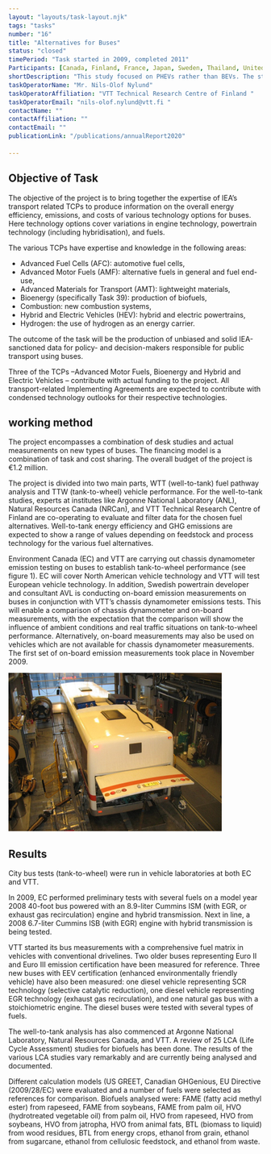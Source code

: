 ```yaml
---
layout: "layouts/task-layout.njk"
tags: "tasks"
number: "16"
title: "Alternatives for Buses"
status: "closed"
timePeriod: "Task started in 2009, completed 2011"
Participants: [Canada, Finland, France, Japan, Sweden, Thailand, United States, European Commission, Germany, Switzerland]
shortDescription: "This study focused on PHEVs rather than BEVs. The study examines PHEV powertrains with four separate designs, of which two of these are range extended vehicles."
taskOperatorName: "Mr. Nils-Olof Nylund"
taskOperatorAffiliation: "VTT Technical Research Centre of Finland "
taskOperatorEmail: "nils-olof.nylund@vtt.fi "
contactName: ""
contactAffiliation: ""
contactEmail: ""
publicationLink: "/publications/annualReport2020"

---
```


## Objective of Task
The objective of the project is to bring together the expertise of IEA’s transport related TCPs to produce information on the overall energy efficiency, emissions, and costs of various technology options for buses. Here technology options cover variations in engine technology, powertrain technology (including hybridisation), and fuels.  

The various TCPs have expertise and knowledge in the following areas: 

- Advanced Fuel Cells (AFC): automotive fuel cells, 
- Advanced Motor Fuels (AMF): alternative fuels in general and fuel end-use, 
- Advanced Materials for Transport (AMT): lightweight materials, 
- Bioenergy (specifically Task 39): production of biofuels, 
- Combustion: new combustion systems, 
- Hybrid and Electric Vehicles (HEV): hybrid and electric powertrains, 
- Hydrogen: the use of hydrogen as an energy carrier. 

The outcome of the task will be the production of unbiased and solid IEA-sanctioned data for policy- and decision-makers responsible for public transport using buses. 

Three of the TCPs –Advanced Motor Fuels, Bioenergy and Hybrid and Electric Vehicles – contribute with actual funding to the project. All transport-related Implementing Agreements are expected to contribute with condensed technology outlooks for their respective technologies. 

## working method
The project encompasses a combination of desk studies and actual measurements on new types of buses. The financing model is a combination of task and cost sharing. The overall budget of the project is €1.2 million.  

The project is divided into two main parts, WTT (well-to-tank) fuel pathway analysis and TTW (tank-to-wheel) vehicle performance. For the well-to-tank studies, experts at institutes like Argonne National Laboratory (ANL), Natural Resources Canada (NRCan), and VTT Technical Research Centre of Finland are co-operating to evaluate and filter data for the chosen fuel alternatives. Well-to-tank energy efficiency and GHG emissions are expected to show a range of values depending on feedstock and process technology for the various fuel alternatives.  

Environment Canada (EC) and VTT are carrying out chassis dynamometer emission testing on buses to establish tank-to-wheel performance (see figure 1). EC will cover North American vehicle technology and VTT will test European vehicle technology. In addition, Swedish powertrain developer and consultant AVL is conducting on-board emission measurements on buses in conjunction with VTT’s chassis dynamometer emissions tests. This will enable a comparison of chassis dynamometer and on-board measurements, with the expectation that the comparison will show the influence of ambient conditions and real traffic situations on tank-to-wheel performance. Alternatively, on-board measurements may also be used on vehicles which are not available for chassis dynamometer measurements. The first set of on-board emission measurements took place in November 2009.  

![Task 16 figure](/assets/images/task16_figure_one.png)


## Results
City bus tests (tank-to-wheel) were run in vehicle laboratories at both EC and VTT. 

In 2009, EC performed preliminary tests with several fuels on a model year 2008 40-foot bus powered with an 8.9-liter Cummins ISM (with EGR, or exhaust gas recirculation) engine and hybrid transmission. Next in line, a 2008 6.7-liter Cummins ISB (with EGR) engine with hybrid transmission is being tested.  

VTT started its bus measurements with a comprehensive fuel matrix in vehicles with conventional drivelines. Two older buses representing Euro II and Euro III emission certification have been measured for reference. Three new buses with EEV certification (enhanced environmentally friendly vehicle) have also been measured: one diesel vehicle representing SCR technology (selective catalytic reduction), one diesel vehicle representing EGR technology (exhaust gas recirculation), and one natural gas bus with a stoichiometric engine. The diesel buses were tested with several types of fuels. 

The well-to-tank analysis has also commenced at Argonne National Laboratory, Natural Resources Canada, and VTT. A review of 25 LCA (Life Cycle Assessment) studies for biofuels has been done. The results of the various LCA studies vary remarkably and are currently being analysed and documented. 

Different calculation models (US GREET, Canadian GHGenious, EU Directive (2009/28/EC) were evaluated and a number of fuels were selected as references for comparison. Biofuels analysed were: FAME (fatty acid methyl ester) from rapeseed, FAME from soybeans, FAME from palm oil, HVO (hydrotreated vegetable oil) from palm oil, HVO from rapeseed, HVO from soybeans, HVO from jatropha, HVO from animal fats, BTL (biomass to liquid) from wood residues, BTL from energy crops, ethanol from grain, ethanol from sugarcane, ethanol from cellulosic feedstock, and ethanol from waste. 